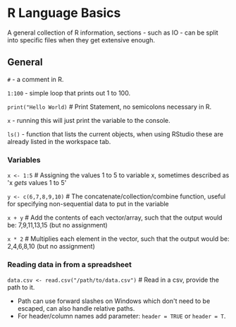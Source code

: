 # R Language Basics

A general collection of R information, sections - such as IO - can be split into specific files when they get extensive enough.

## General

`#` - a comment in R.

`1:100` - simple loop that prints out 1 to 100.

`print("Hello World)` # Print Statement, no semicolons necessary in R.

`x` - running this will just print the variable to the console.

`ls()` - function that lists the current objects, when using RStudio these are already listed in the workspace tab.

### Variables

`x <- 1:5` # Assigning the values 1 to 5 to variable x, sometimes described as 'x *gets* values 1 to 5'

`y <- c(6,7,8,9,10)` # The concatenate/collection/combine function, useful for specifying non-sequential data to put in the variable

`x + y` # Add the contents of each vector/array, such that the output would be: 7,9,11,13,15 (but no assignment)

`x * 2` # Multiplies each element in the vector, such that the output would be: 2,4,6,8,10 (but no assignment)

### Reading data in from a spreadsheet

`data.csv <- read.csv("/path/to/data.csv")` # Read in a csv, provide the path to it.

* Path can use forward slashes on Windows which don't need to be escaped, can also handle relative paths.
* For header/column names add parameter: `header = TRUE` or `header = T`.